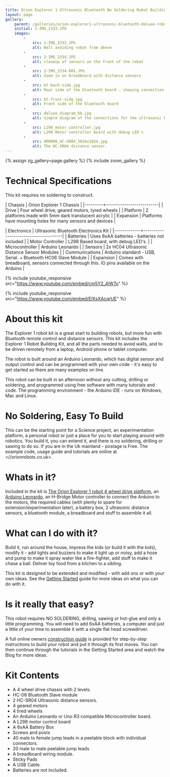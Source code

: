 ```yaml
---
title: Orion Explorer 1 Ultrasonic Bluetooth No Soldering Robot Building Kit
layout: page
gallery:
    parent: /galleries/orion-explorer1-ultrasonic-bluetooth-deluxe-robot-kit/
    initial: 1-IMG_2333.JPG
    images:
        -
            src: 1-IMG_2333.JPG
            alt: Wall avoiding robot from above
        -
            src: 2-IMG_2334.JPG
            alt: closeup of sensors on the front of the robot
        -
            src: 2-IMG_2334-001.JPG
            alt: Zoom in on breadboard with distance sensors
        -
            src: bt-back-side.jpg
            alt: Rear side of the bluetooth board - showing connection names
        -
            src: bt-front-side.jpg
            alt: Front side of the bluetooth board
        -
            src: deluxe_diagram_bb.jpg
            alt: Simple diagram of the connections for the ultrasonic bluetooth deluxe robot
        -
            src: L298_motor_controller.jpg
            alt: L298 Motor controller board with debug LED's
        -
            src: OR0008_HC-SR04_1024x1024.jpg
            alt: The HC-SR04 distance sensor.
---
```

{% assign zg_gallery=page.gallery %}
{% include zoom_gallery %}
# Technical Specifications

This kit requires no soldering to construct.

| Chassis | Orion Explorer 1 Chassis |
|---------+--------------------------|
| Drive | Four wheel drive, geared motors, tyred wheels |
| Platform | 2 platforms made with 5mm dark translucent acrylic |
| Expansion | Platforms have mounting holes for many sensors and devices |


| Electronics | Ultrasonic Bluetooth Electronics Kit |
|-------------+--------------------------------------|
| Batteries | Uses 6xAA batteries - batteries not included |
| Motor Controller | L298 Based board, with debug LED's. |
| Microcontroller | Arduino Leonardo |
| Sensors | 2x HC04 Ultrasonic Distance Sensor Modules |
| Communications | Arduino standard - USB, Serial. + Bluetooth HC06 Slave Module |
| Expansion | Comes with breadboard, sensors connected through this. IO pins available on the Arduino |

{% include youtube_responsive src="https://www.youtube.com/embed/cm5Y2_4iW7o" %}

{% include youtube_responsive src="https://www.youtube.com/embed/ElXsXAcqrUE" %}

# About this kit

The Explorer 1 robot kit is a great start to building robots, but more fun with Bluetooth remote control and distance sensors. This kit includes the Explorer 1 Robot Building Kit, and all the parts needed to avoid walls, and to be driven remotely from a laptop, Android phone or tablet computer.

The robot is built around an Arduino Leonardo, which has digital sensor and output control and can be programmed with your own code - it's easy to get started as there are many examples on line.

This robot can be built in an afternoon without any cutting, drilling or soldering, and programmed using free software with many tutorials and code. The programming environment - the Arduino IDE - runs on Windows, Mac and Linux.

# No Soldering, Easy To Build

This can be the starting point for a Science project, an experimentation platform, a personal robot or just a place for you to start playing around with robotics. You build it, you can extend it, and there is no soldering, drilling or sawing to do so. If you are in the Uk mainland - postage is Free. The example code, usage guide and tutorials are online at <//orionrobots.co.uk>.

# Whats in it?
Included in the kit is [The Orion Explorer 1 robot 4 wheel drive platform](more-about-the-orion-explorer-1-chassis.html), an
[Arduino Leonardo](/pages/about_the_arduino.html), an H-Bridge Motor controller to connect the Arduino to the motors, the required cables (with plenty to spare for extension/experimentation later), a battery box, 2 ultrasonic distance sensors, a bluetooth module, a breadboard and stuff to assemble it all.

# What can I do with it?
Build it, run around the house, impress the kids (or build it with the kids), modify it - add lights and buzzers to make it light up or noisy, add a hose and pump to make it spray water like a fire-fighter, add stuff to make it chase a ball. Deliver toy food from a kitchen to a sibling.

This kit is designed to be extended and modified - with add ons or with your own ideas. See the [Getting Started](/getting_started.html) guide for more ideas on what you can do with it.

# Is it really that easy?
This robot requires NO SOLDERING, drilling, sawing or hot-glue and only a little programming. You will need to add 6xAA batteries, a computer and just a little of your time to assemble it with a single flat head screwdriver.

A full online owners [construction guide](/construction_guide.html) is provided for step-by-step instructions to build your robot and put it through its first moves. You can then continue through the tutorials in the Getting Started area and watch the Blog for more ideas.

# Kit Contents

* A 4 wheel drive chassis with 2 levels.
* HC-06 Bluetooth Slave module
* 2 HC-SR04 Ultrasonic distance sensors.
* 4 geared motors
* 4 tired wheels
* An Arduino Leonardo or Uno R3 compatible Microcontroller board.
* A L298 motor control board
* A 6xAA Battery Box
* Screws and posts
* 40 male to female jump leads in a peelable block with individual connectors.
* 20 male to male peelable jump leads
* A breadboard wiring module.
* Sticky Pads
* A USB Cable.
* Batteries are not included.
